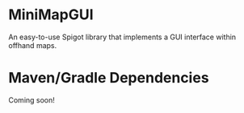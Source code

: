 # MiniMapGUI
An easy-to-use Spigot library that implements a GUI interface within offhand maps.

# Maven/Gradle Dependencies
Coming soon!
